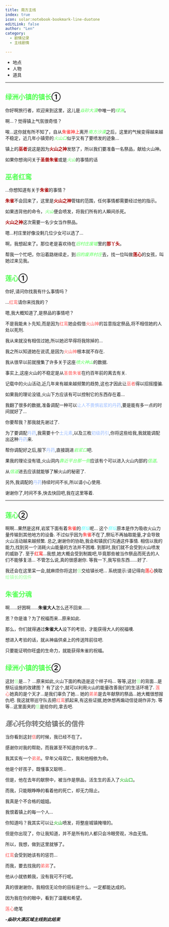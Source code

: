 ```yaml
---
title: 南方主线
index: true
icon: solar:notebook-bookmark-line-duotone
editLink: false
author: "Len"
category:
  - 剧情记录
  - 主线剧情

---
```


- 地点
- 人物
- 道具

------

## <span style="color:#55FF55;font-weight:bold;">绿洲小镇的镇长</span>①

<p>你好啊旅行者，欢迎来到这里，这儿是<span style="color:#55FF55;font-style:italic;">焱砂大漠</span>中唯一的<span style="color:#55FF55;font-style:italic;">绿洲</span>。</p>
<p>啊…？觉得镇上气氛很奇怪？</p>
<p>唉…这你就有所不知了，自从<span style="color:#FF5555;font-weight:bold;">朱雀神上</span>离开<span style="color:#55FF55;font-style:italic;">南方沙漠</span>之后，这里的气候变得越来越不稳定，近几年小镇旁的<span style="color:#55FF55;font-style:italic;">火山口</span>似乎又有了要喷发的迹象…</p>

<p>镇上的<span style="color:#AA0000;font-weight:bold;">巫者</span>说这是因为<span style="color:#AA0000;font-weight:bold;">火山之神</span>发怒了，所以我们要准备一名祭品，献给火山神。</p>
<p>如果你想询问关于<span style="color:#AA0000;font-weight:bold;">圣兽朱雀</span>或是<span style="color:#55FF55;font-style:italic;">火山</span>的事情的话</p>

## <span style="color:#55FF55;font-weight:bold;">巫者红鸾</span>

<p>...你想知道有关于<span style="color:#AA0000;font-weight:bold;">朱雀</span>的事情？</p>
<p><span style="color:#AA0000;font-weight:bold;">朱雀</span>不会回来了，这里是<span style="color:#AA0000;font-weight:bold;">火山之神</span>管辖的范围，任何事情都需要经过他的指示。</p>
<p>如果违背他的命令，<span style="color:#55FF55;font-style:italic;">火山</span>便会喷发，将我们所有的人瞬间杀死。</p>
<p><span style="color:#AA0000;font-weight:bold;">火山之神</span>这次需要一名少女当作祭品。</p>
<p>嗯...村庄里好像没剩几位少女可以选了...</p>
<p>啊，我想起来了。那位老是喜欢待在<span style="color:#55FF55;font-style:italic;">旧村庄废墟</span>里的<span style="color:#AA0000;font-weight:bold;">那丫头</span>。</p>
<p>帮我一个忙吧，你沿着路继续走，到<span style="color:#55FF55;font-style:italic;">旧的废弃村庄</span>去，找一位叫做<span style="color:#AA0000;font-weight:bold;">莲心</span>的女孩，叫她过来见我。</p>

## <span style="color:#55FF55;font-weight:bold;">莲心</span>①

<p>你好,请问你找我有什么事情吗？</p>
<p>…<span style="color: #ff5555;">红鸾</span>请你来找我的？</p>
<p>嗯,我大概知道了,是祭品的事情吧？</p>
<p>不是我能未卜先知,而是因为<span style="color: #ff5555;">红鸾</span>她会假借<span style="color: #ff5555;">火山神</span>的旨意指定祭品,将不相信她的人处以死刑.</p>
<p>我从来就没有相信过她,所以她迟早得将我除掉的…</p>
<p>我之所以知道她在说谎,是因为<span style="color: #ff5555;">火山神</span>根本就不存在.</p>
<p>我从很早以前就搜集了许多关于这座<span style="color: #55ff55;"><i>喷火神山</i></span>的数据.</p>
<p>事实上,这座火山的不稳定是从<span style="color: #ff5555;">圣兽朱雀</span>在约百年前的离去有关.</p>
<p>记载中的火山活动,近几年来有越来越频繁的趋势,这也才因此让<span style="color: #ff5555;">巫者</span>得以招摇撞骗.</p>
<p>如果我的理论没错,火山下方应该有可以控制它的东西存在着…</p>
<p>我翻了很多的数据,准备调配一种可以<span style="color: #99bbff;">让人不畏惧岩浆的丹药</span>,要是能有多一点的时间就好了…</p>
<p>你要帮我？那我就先谢过了.</p>
<p>为了要调配<span style="color: #99bbff;">丹药</span>,我需要十个<span style="color: #99bbff;">土元素</span>,以及三枚<span style="color: #99bbff;">初级药引</span>,你将这些给我,我就能调配出这种<span style="color: #99bbff;">丹药</span>来.</p>
<p>帮你调配好之后,服下<span style="color: #99bbff;">丹药</span>,直接跳进<span style="color: #55ff55;"><i>岩浆口</i></span>吧.</p>
<p>果我的理论没有错,火山洞内<span style="color: #55ff55;"><i>靠近平台那一侧</i></span>应该有个可以进入火山内部的<span style="color: #55ff55;"><i>信道</i></span>.</p>
<p>从<span style="color: #55ff55;"><i>信道</i></span>进去应该就能够了解火山的秘密了.</p>
<p>另外,我调配的<span style="color: #99bbff;">丹药</span>持续时间不长,所以请小心使用.</p>
<p>谢谢你了,时间不多,快去快回吧,我在这里等着.</p>

------

## <span style="color:#55FF55;font-weight:bold;">莲心</span>②

啊啊…果然是这样,岩浆下面有着<span style="color: #ff5555;"><b>朱雀</b></span>的<span style="color: #55ffff;"><i>祭坛</i></span>呢…
这个<span style="color: #55ffff;"><i>祭坛</i></span>原本是作为吸收火山力量传输到其他地方的设备.
不过似乎因为<span style="color: #ff5555;"><b>朱雀</b></span>不在了,祭坛不再抽取能量,才会导致火山活动越来越频繁.
总之,谢谢你的协助,我会和镇民们沟通这件事情.
相信以我的能力,找到另一个消耗火山能量的方法并不困难.
到那时,我们就不会受到火山喷发的威胁了.
至于<span style="color: #ff5555;"><b>红鸾</b></span>…我想,她大概会受到制裁吧,毕竟那些被当作祭品而死去的人们不能够复活…
不管怎么说,真的很感谢你.
等我一下,我写些东西…...好了.

我还会在这里呆一会,就麻烦你将这封<span style="color: #99ff99;">信</span>交给镇长吧…
系统提示:请记得向<span style="color: #ff5555;"><b>莲心</b></span>换取<span style="color: #99ff99;">给镇长的信件</span>

## <span style="color:#55FF55;font-weight:bold;">朱雀分魂</span>
  <p>啊......好困啊......<span style="color:dark_red;font-weight:bold">朱雀大人</span>怎么还不回来......</p>
  <p>恩？你是谁？为了祝福而来...原来如此.</p>
  <p>那么，你们就得通过<span style="color:dark_red;font-weight:bold">朱雀大人</span>设下的考验，才能获得大人的祝福噢.</p>
  <p>想进入考验的话，就从神庙供桌上的传送阵前往吧.</p>
  <p>只要能证明你旺盛的生命力，就能获得朱雀的祝福。</p>


## <span style="color:#55FF55;font-weight:bold;">绿洲小镇的镇长</span>②

这封<span style="color: #99ff99;">信</span>是...？
...原来如此,火山下面的构造是这个样子吗...
等等,这封<span style="color: #99ff99;">信</span>的背面...是祭坛设施的改建图？
有了这个,就可以利用火山的能量改善我们的生活环境了.
<span style="color: #ff5555;">莲心</span>她真的是个天才...是我们辜负了她...
她的<span style="color: #ff5555;">弟弟</span>是去年献祭的祭品...她大概很想报仇吧.
我这就带巡守队去把<span style="color: #ff5555;">红鸾</span>抓起来,有这些证据,她休想再煽动信徒胡作非为.
等等...这里面夹的<span style="color: #99ff99;">信</span>是给你的,拿去吧.

## <span style="color: #777777;"><i>莲心</i>托你转交给镇长的信件</span>

<p>当你看到这封<span style="color: #ff5555;">信</span>的时候，我已经不在了。</p>
<p>感谢你对我的帮助，而我甚至不知道你的名字…</p>
<p>我其实有一个<span style="color: #ff5555;">弟弟</span>。早年父母双亡，我和他相依为命。</p>
<p>他是个好孩子，既懂事又聪明…</p>
<p>但是，他在去年的献祭中，被当作是祭品，活生生的丢入了<span style="color: #00aa00;">火山口</span>。</p>
<p>而我，只能眼睁睁的看着他的死亡，却无力阻止。</p>
<p>我真是个不合格的姐姐。</p>
<p>我恨着镇上的每一个人…</p>
<p>你知道吗？我其实可以让<span style="color: #00aa00;">火山</span>喷发，将整座城镇掩埋的。</p>
<p>但是你出现了，你让我知道，并不是所有的人都只会冷眼旁观，冷血无情。</p>
<p>所以，我想，做到这里就够了。</p>
<p><span style="color: #ff5555;">红鸾</span>会受到她该有的惩罚…</p>
<p>而我，要去找我的<span style="color: #ff5555;">弟弟</span>了。</p>
<p>他从小就依赖我，没有我可不行呢。</p>
<p>真的很谢谢你，我相信无论你的目标是什么，一定都能达成的。</p>
<p>因为我在你的眼中，看到了温暖和希望。</p>
<p><span style="color: #ff5555;">莲心</span>绝笔</p>

***-焱砂大漠区域主线到此结束***
